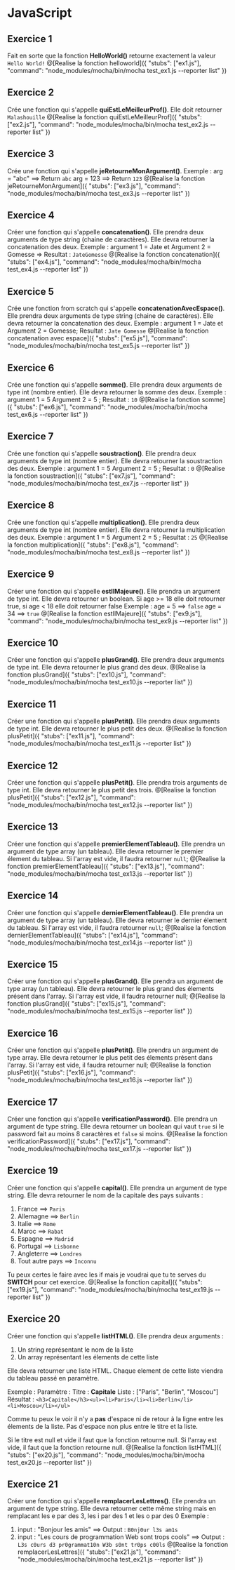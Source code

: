 # JavaScript

## Exercice 1
Fait en sorte que la fonction __HelloWorld()__ retourne exactement la valeur `Hello World!`
@[Realise la fonction helloworld]({ "stubs": ["ex1.js"], "command": "node_modules/mocha/bin/mocha test_ex1.js --reporter list" })

## Exercice 2
Crée une fonction qui s'appelle __quiEstLeMeilleurProf()__. Elle doit retourner `Malashouille`
@[Realise la fonction quiEstLeMeilleurProf]({ "stubs": ["ex2.js"], "command": "node_modules/mocha/bin/mocha test_ex2.js --reporter list" })

## Exercice 3
Crée une fonction qui s'appelle __jeRetourneMonArgument()__. Exemple : arg = "abc" ==> Return `abc` arg = 123 ==> Return `123`
@[Realise la fonction jeRetourneMonArgument]({ "stubs": ["ex3.js"], "command": "node_modules/mocha/bin/mocha test_ex3.js --reporter list" })

## Exercice 4
Créer une fonction qui s'appelle __concatenation()__. Elle prendra deux arguments de type string (chaine de caractères). Elle devra retourner la concatenation des deux. Exemple : argument 1 = Jate et Argument 2 = Gomesse => Resultat : `JateGomesse`
@[Realise la fonction concatenation]({ "stubs": ["ex4.js"], "command": "node_modules/mocha/bin/mocha test_ex4.js --reporter list" })

## Exercice 5
Crée une fonction from scratch qui s'appelle __concatenationAvecEspace()__. Elle prendra deux arguments de type string (chaine de caractères). Elle devra retourner la concatenation des deux. Exemple : argument 1 = Jate et Argument 2 = Gomesse; Resultat : `Jate Gomesse`
@[Realise la fonction concatenation avec espace]({ "stubs": ["ex5.js"], "command": "node_modules/mocha/bin/mocha test_ex5.js --reporter list" })

## Exercice 6
Crée une fonction qui s'appelle **somme()**. Elle prendra deux arguments de type int (nombre entier). Elle devra retourner la somme des deux. Exemple :
argument 1 = 5
Argument 2 = 5 ; Resultat : `10`
@[Realise la fonction somme]({ "stubs": ["ex6.js"], "command": "node_modules/mocha/bin/mocha test_ex6.js --reporter list" })

## Exercice 7
Crée une fonction qui s'appelle **soustraction()**. Elle prendra deux arguments de type int (nombre entier). Elle devra retourner la soustraction des deux. Exemple :
argument 1 = 5
Argument 2 = 5 ; Resultat : `0`
@[Realise la fonction soustraction]({ "stubs": ["ex7.js"], "command": "node_modules/mocha/bin/mocha test_ex7.js --reporter list" })

## Exercice 8
Crée une fonction qui s'appelle **multiplication()**. Elle prendra deux arguments de type int (nombre entier). Elle devra retourner la multiplication des deux. Exemple :
argument 1 = 5
Argument 2 = 5 ; Resultat : `25`
@[Realise la fonction multiplication]({ "stubs": ["ex8.js"], "command": "node_modules/mocha/bin/mocha test_ex8.js --reporter list" })

## Exercice 9
Créer une fonction qui s'appelle **estIlMajeure()**. Elle prendra un argument de type int. Elle devra retourner un boolean. Si age >= 18 elle doit retourner true, si age < 18 elle doit retourner false Exemple :
age = 5 ==> `false`
age = 34 ==> `true`
@[Realise la fonction estIlMajeure]({ "stubs": ["ex9.js"], "command": "node_modules/mocha/bin/mocha test_ex9.js --reporter list" })

## Exercice 10
Créer une fonction qui s'appelle **plusGrand()**. Elle prendra deux arguments de type int. Elle devra retourner le plus grand des deux.
@[Realise la fonction plusGrand]({ "stubs": ["ex10.js"], "command": "node_modules/mocha/bin/mocha test_ex10.js --reporter list" })

## Exercice 11
Créer une fonction qui s'appelle **plusPetit()**. Elle prendra deux arguments de type int. Elle devra retourner le plus petit des deux.
@[Realise la fonction plusPetit]({ "stubs": ["ex11.js"], "command": "node_modules/mocha/bin/mocha test_ex11.js --reporter list" })

## Exercice 12
Créer une fonction qui s'appelle **plusPetit()**. Elle prendra trois arguments de type int. Elle devra retourner le plus petit des trois.
@[Realise la fonction plusPetit]({ "stubs": ["ex12.js"], "command": "node_modules/mocha/bin/mocha test_ex12.js --reporter list" })

## Exercice 13
Créer une fonction qui s'appelle **premierElementTableau()**. Elle prendra un argument de type array (un tableau). Elle devra retourner le premier élement du tableau.
Si l'array est vide, il faudra retourner `null`;
@[Realise la fonction premierElementTableau]({ "stubs": ["ex13.js"], "command": "node_modules/mocha/bin/mocha test_ex13.js --reporter list" })

## Exercice 14
Créer une fonction qui s'appelle **dernierElementTableau()**. Elle prendra un argument de type array (un tableau). Elle devra retourner le dernier élement du tableau.
Si l'array est vide, il faudra retourner `null`;
@[Realise la fonction dernierElementTableau]({ "stubs": ["ex14.js"], "command": "node_modules/mocha/bin/mocha test_ex14.js --reporter list" })

## Exercice 15
Créer une fonction qui s'appelle **plusGrand()**. Elle prendra un argument de type array (un tableau). Elle devra retourner le plus grand des élements présent dans l'array.
Si l'array est vide, il faudra retourner null;
@[Realise la fonction plusGrand]({ "stubs": ["ex15.js"], "command": "node_modules/mocha/bin/mocha test_ex15.js --reporter list" })

## Exercice 16
Créer une fonction qui s'appelle **plusPetit()**. Elle prendra un argument de type array. Elle devra retourner le plus petit des élements présent dans l'array.
Si l'array est vide, il faudra retourner null;
@[Realise la fonction plusPetit]({ "stubs": ["ex16.js"], "command": "node_modules/mocha/bin/mocha test_ex16.js --reporter list" })

## Exercice 17
Créer une fonction qui s'appelle **verificationPassword()**. Elle prendra un argument de type string. Elle devra retourner un boolean qui vaut `true` si le password fait au moins 8 caractères et `false` si moins.
@[Realise la fonction verificationPassword]({ "stubs": ["ex17.js"], "command": "node_modules/mocha/bin/mocha test_ex17.js --reporter list" })

## Exercice 19
Créer une fonction qui s'appelle **capital()**. Elle prendra un argument de type string. Elle devra retourner le nom de la capitale des pays suivants :
1. France ==> `Paris`
2. Allemagne ==> `Berlin`
3. Italie ==> `Rome`
4. Maroc ==> `Rabat`
5. Espagne ==> `Madrid`
6. Portugal ==> `Lisbonne`
7. Angleterre ==> `Londres`
8. Tout autre pays ==> `Inconnu`

Tu peux certes le faire avec les if mais je voudrai que tu te serves du **SWITCH** pour cet exercice.
@[Realise la fonction capital]({ "stubs": ["ex19.js"], "command": "node_modules/mocha/bin/mocha test_ex19.js --reporter list" })




## Exercice 20
Créer une fonction qui s'appelle **listHTML()**. Elle prendra deux arguments :
1. Un string représentant le nom de la liste
2. Un array représentant les élements de cette liste

Elle devra retourner une liste HTML. Chaque element de cette liste viendra du tableau passé en paramètre.

Exemple :
Paramètre :
Titre : **Capitale**
Liste : ["Paris", "Berlin", "Moscou"]
Résultat : `<h3>Capitale</h3><ul><li>Paris</li><li>Berlin</li><li>Moscou</li></ul>`

Comme tu peux le voir il n'y a **pas** d'espace ni de retour à la ligne entre les élements de la liste.
Pas d'espace non plus entre le titre et la liste.

Si le titre est null et vide il faut que la fonction retourne null.
Si l'array est vide, il faut que la fonction retourne null.
@[Realise la fonction listHTML]({ "stubs": ["ex20.js"], "command": "node_modules/mocha/bin/mocha test_ex20.js --reporter list" })

## Exercice 21
Créer une fonction qui s'appelle **remplacerLesLettres()**. Elle prendra un argument de type string. Elle devra retourner cette même string mais en remplacant les e par des 3, les i par des 1 et les o par des 0
Exemple :
1. input : "Bonjour les amis" ==> Output : `B0nj0ur l3s am1s`
1. input : "Les cours de programmation Web sont trops cools" ==> Output : `L3s c0urs d3 pr0grammat10n W3b s0nt tr0ps c00ls`
@[Realise la fonction remplacerLesLettres]({ "stubs": ["ex21.js"], "command": "node_modules/mocha/bin/mocha test_ex21.js --reporter list" })